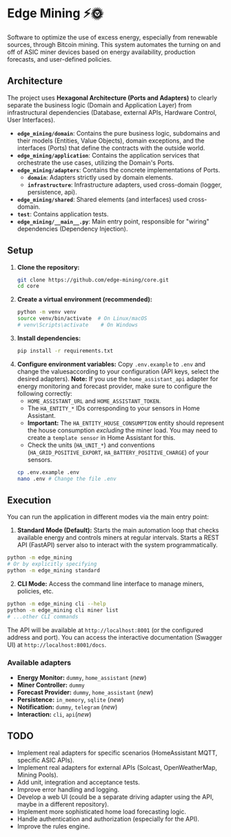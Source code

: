 # Edge Mining ⚡️🌞

Software to optimize the use of excess energy, especially from renewable sources, through Bitcoin mining. This system automates the turning on and off of ASIC miner devices based on energy availability, production forecasts, and user-defined policies.

## Architecture

The project uses **Hexagonal Architecture (Ports and Adapters)** to clearly separate the business logic (Domain and Application Layer) from infrastructural dependencies (Database, external APIs, Hardware Control, User Interfaces).

-   **`edge_mining/domain`**: Contains the pure business logic, subdomains and  their models (Entities, Value Objects), domain exceptions, and the interfaces (Ports) that define the contracts with the outside world.
-   **`edge_mining/application`**: Contains the application services that orchestrate the use cases, utilizing the Domain's Ports.
-   **`edge_mining/adapters`**: Contains the concrete implementations of Ports.
    -   **`domain`**: Adapters strictly used by domain elements.
    -   **`infrastructure`**: Infrastructure adapters, used cross-domain (logger, persistence, api).
-   **`edge_mining/shared`**: Shared elements (and interfaces) used cross-domain.
-   **`test`**: Contains application tests.
-   **`edge_mining/__main__.py`**: Main entry point, responsible for "wiring" dependencies (Dependency Injection).

## Setup

1.  **Clone the repository:**
    ```bash
    git clone https://github.com/edge-mining/core.git
    cd core
    ```
2.  **Create a virtual environment (recommended):**
    ```bash
    python -m venv venv
    source venv/bin/activate  # On Linux/macOS
    # venv\Scripts\activate    # On Windows
    ```
3.  **Install dependencies:**
    ```bash
    pip install -r requirements.txt
    ```
4.  **Configure environment variables:**
    Copy `.env.example` to `.env` and change the values ​​according to your configuration (API keys, select the desired adapters).
    **Note:** If you use the `home_assistant_api` adapter for energy monitoring and forecast provider, make sure to configure the following correctly:
    - `HOME_ASSISTANT_URL` and `HOME_ASSISTANT_TOKEN`.
    - The `HA_ENTITY_*` IDs corresponding to your sensors in Home Assistant.
    - **Important:** The `HA_ENTITY_HOUSE_CONSUMPTION` entity should represent the house consumption *excluding* the miner load. You may need to create a `template sensor` in Home Assistant for this.
    - Check the units (`HA_UNIT_*`) and conventions (`HA_GRID_POSITIVE_EXPORT`, `HA_BATTERY_POSITIVE_CHARGE`) of your sensors.
    ```bash
    cp .env.example .env
    nano .env # Change the file .env
    ```

## Execution

You can run the application in different modes via the main entry point:

1. **Standard Mode (Default):** Starts the main automation loop that checks available energy and controls miners at regular intervals. Starts a REST API (FastAPI) server also to interact with the system programmatically.
```bash
python -m edge_mining
# Or by explicitly specifying
python -m edge_mining standard
```
2. **CLI Mode:** Access the command line interface to manage miners, policies, etc.
```bash
python -m edge_mining cli --help
python -m edge_mining cli miner list
# ...other CLI commands
```
The API will be available at `http://localhost:8001` (or the configured address and port). You can access the interactive documentation (Swagger UI) at `http://localhost:8001/docs`.

### Available adapters

- **Energy Monitor:** `dummy`, `home_assistant` (*new*)
- **Miner Controller:** `dummy`
- **Forecast Provider:** `dummy`, `home_assistant` (*new*)
- **Persistence:** `in_memory`, `sqlite` (*new*)
- **Notification:** `dummy`, `telegram` (*new*)
- **Interaction:** `cli`, `api`(*new*)

## TODO

- Implement real adapters for specific scenarios (HomeAssistant MQTT, specific ASIC APIs).
- Implement real adapters for external APIs (Solcast, OpenWeatherMap, Mining Pools).
- Add unit, integration and acceptance tests.
- Improve error handling and logging.
- Develop a web UI (could be a separate driving adapter using the API, maybe in a different repository).
- Implement more sophisticated home load forecasting logic.
- Handle authentication and authorization (especially for the API).
- Improve the rules engine.